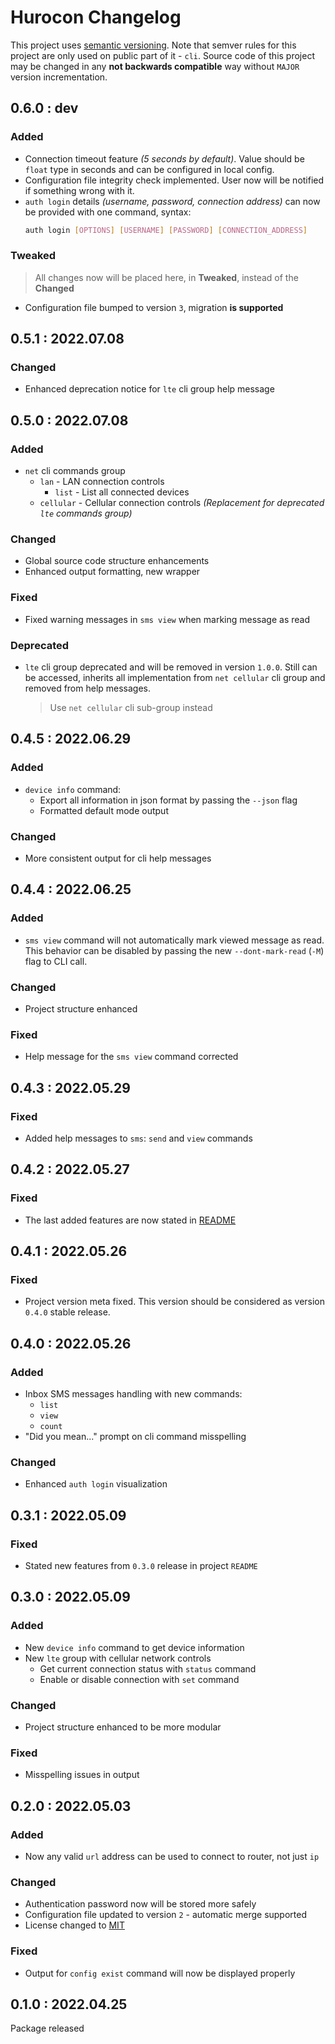 # Hurocon Changelog
This project uses [semantic versioning](https://semver.org/). Note that semver rules for this project are only used on public part of it - `cli`. Source code of this project may be changed in any **not backwards compatible** way without `MAJOR` version incrementation.


## 0.6.0 : dev
### Added
- Connection timeout feature *(5 seconds by default)*. Value should be `float` type in seconds and can be configured in local config.
- Configuration file integrity check implemented. User now will be notified if something wrong with it.
- `auth login` details *(username, password, connection address)* can now be provided with one command, syntax:
  ```sh
  auth login [OPTIONS] [USERNAME] [PASSWORD] [CONNECTION_ADDRESS]
  ```

### Tweaked
> All changes now will be placed here, in **Tweaked**, instead of the **Changed**
- Configuration file bumped to version `3`, migration **is supported**


## 0.5.1 : 2022.07.08
### Changed
- Enhanced deprecation notice for `lte` cli group help message


## 0.5.0 : 2022.07.08
### Added
- `net` cli commands group
  - `lan` - LAN connection controls
    - `list` - List all connected devices
  - `cellular` - Cellular connection controls *(Replacement for deprecated `lte` commands group)*

### Changed
- Global source code structure enhancements
- Enhanced output formatting, new wrapper

### Fixed
- Fixed warning messages in `sms view` when marking message as read

### Deprecated
- `lte` cli group deprecated and will be removed in version `1.0.0`. Still can be accessed, inherits all implementation from `net cellular` cli group and removed from help messages.
  > Use `net cellular` cli sub-group instead


## 0.4.5 : 2022.06.29
### Added
- `device info` command:
  - Export all information in json format by passing the `--json` flag
  - Formatted default mode output

### Changed
- More consistent output for cli help messages


## 0.4.4 : 2022.06.25
### Added
- `sms view` command will not automatically mark viewed message as read. This behavior can be disabled by passing the new `--dont-mark-read` (`-M`) flag to CLI call.

### Changed
- Project structure enhanced

### Fixed
- Help message for the `sms view` command corrected


## 0.4.3 : 2022.05.29
### Fixed
- Added help messages to `sms`: `send` and `view` commands


## 0.4.2 : 2022.05.27
### Fixed
- The last added features are now stated in [README](./README.md)


## 0.4.1 : 2022.05.26
### Fixed
- Project version meta fixed. This version should be considered as version `0.4.0` stable release.


## 0.4.0 : 2022.05.26
### Added
- Inbox SMS messages handling with new commands:
  - `list`
  - `view`
  - `count`
- "Did you mean..." prompt on cli command misspelling

### Changed
- Enhanced `auth login` visualization


## 0.3.1 : 2022.05.09
### Fixed
- Stated new features from `0.3.0` release in project `README`


## 0.3.0 : 2022.05.09
### Added
- New `device info` command to get device information
- New `lte` group with cellular network controls
  - Get current connection status with `status` command
  - Enable or disable connection with `set` command

### Changed
- Project structure enhanced to be more modular

### Fixed
- Misspelling issues in output


## 0.2.0 : 2022.05.03
### Added
- Now any valid `url` address can be used to connect to router, not just `ip`

### Changed
- Authentication password now will be stored more safely
- Configuration file updated to version `2` - automatic merge supported
- License changed to [MIT](./LICENSE)

### Fixed
- Output for `config exist` command will now be displayed properly


## 0.1.0 : 2022.04.25
Package released
